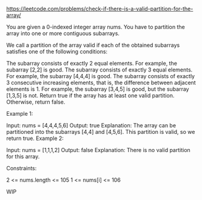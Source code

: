 https://leetcode.com/problems/check-if-there-is-a-valid-partition-for-the-array/

You are given a 0-indexed integer array nums. You have to partition the array into one or more contiguous subarrays.

We call a partition of the array valid if each of the obtained subarrays satisfies one of the following conditions:

The subarray consists of exactly 2 equal elements. For example, the subarray [2,2] is good.
The subarray consists of exactly 3 equal elements. For example, the subarray [4,4,4] is good.
The subarray consists of exactly 3 consecutive increasing elements, that is, the difference between adjacent elements is 1. For example, the subarray [3,4,5] is good, but the subarray [1,3,5] is not.
Return true if the array has at least one valid partition. Otherwise, return false.

 

Example 1:

Input: nums = [4,4,4,5,6]
Output: true
Explanation: The array can be partitioned into the subarrays [4,4] and [4,5,6].
This partition is valid, so we return true.
Example 2:

Input: nums = [1,1,1,2]
Output: false
Explanation: There is no valid partition for this array.
 

Constraints:

2 <= nums.length <= 105
1 <= nums[i] <= 106

WIP